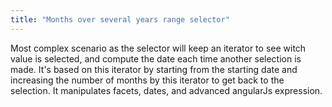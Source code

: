 ```yaml
---
title: "Months over several years range selector"
---
```


Most complex scenario as the selector will keep an iterator to see witch value is selected, and compute the date each time another selection is made. It's based on this iterator by starting from the starting date and increasing the number of months by this iterator to get back to the selection. It manipulates facets, dates, and advanced angularJs expression.
